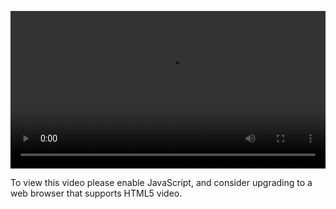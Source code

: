 <video controls="" style="width: 100%; display: block;"><source src="http://o86bpj665.bkt.clouddn.com/chrome-devtools/6-3-event.mp4" type="video/mp4"><p>To view this video please enable JavaScript, and consider upgrading to a web browser that supports HTML5 video.</p></video>
